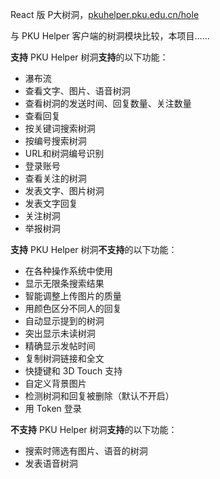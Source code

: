 React 版 P大树洞，[pkuhelper.pku.edu.cn/hole](http://pkuhelper.pku.edu.cn/hole/)

与 PKU Helper 客户端的树洞模块比较，本项目……

**支持** PKU Helper 树洞**支持**的以下功能：

- 瀑布流
- 查看文字、图片、语音树洞
- 查看树洞的发送时间、回复数量、关注数量
- 查看回复
- 按关键词搜索树洞
- 按编号搜索树洞
- URL和树洞编号识别
- 登录账号
- 查看关注的树洞
- 发表文字、图片树洞
- 发表文字回复
- 关注树洞
- 举报树洞

**支持** PKU Helper 树洞**不支持**的以下功能：

- 在各种操作系统中使用
- 显示无限条搜索结果
- 智能调整上传图片的质量
- 用颜色区分不同人的回复
- 自动显示提到的树洞
- 突出显示未读树洞
- 精确显示发帖时间
- 复制树洞链接和全文
- 快捷键和 3D Touch 支持
- 自定义背景图片
- 检测树洞和回复被删除（默认不开启）
- 用 Token 登录

**不支持** PKU Helper 树洞**支持**的以下功能：

- 搜索时筛选有图片、语音的树洞
- 发表语音树洞
